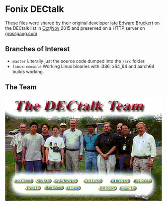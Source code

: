 # Fonix DECtalk
These files were shared by their original developer [late Edward Bruckert](https://bluegrasspals.com/pipermail/dectalk/2020-June/005253.html) on the DECtalk list in [Oct](https://bluegrasspals.com/pipermail/dectalk/2015-October/004517.html)/[Nov](https://bluegrasspals.com/pipermail/dectalk/2015-November/004535.html) 2015 and preserved on a HTTP server on [grossgang.com](https://keybase.pub/datajake1999/Grossgang/tts/dectalk%20software%20and%20manual/Ad%202.zip)

## Branches of Interest
- `master` Literally just the source code dumped into the `/src` folder.
- `linux-compile` Working Linux binaries with i386, x64_64 and aarch64 builds working.

## The Team
![](./src/samples/speak/TEAM03.BMP)
